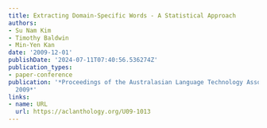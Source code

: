 ```yaml
---
title: Extracting Domain-Specific Words - A Statistical Approach
authors:
- Su Nam Kim
- Timothy Baldwin
- Min-Yen Kan
date: '2009-12-01'
publishDate: '2024-07-11T07:40:56.536274Z'
publication_types:
- paper-conference
publication: '*Proceedings of the Australasian Language Technology Association Workshop
  2009*'
links:
- name: URL
  url: https://aclanthology.org/U09-1013
---
```


